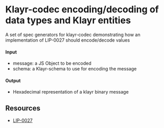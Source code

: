# Klayr-codec encoding/decoding of data types and Klayr entities

A set of spec generators for klayr-codec demonstrating how an implementation of LIP-0027 should encode/decode values

#### Input

- message: a JS Object to be encoded
- schema: a Klayr-schema to use for encoding the message

#### Output

- Hexadecimal representation of a klayr binary message

## Resources

- [LIP-0027](https://github.com/KlayrHQ/lips/blob/master/proposals/lip-0027.md)
